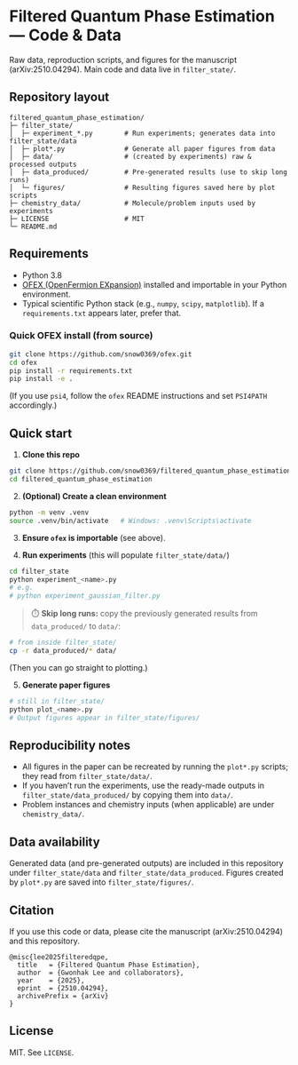 # Filtered Quantum Phase Estimation — Code & Data

Raw data, reproduction scripts, and figures for the manuscript (arXiv:2510.04294).
Main code and data live in `filter_state/`.

## Repository layout
```
filtered_quantum_phase_estimation/
├─ filter_state/
│  ├─ experiment_*.py        # Run experiments; generates data into filter_state/data
│  ├─ plot*.py               # Generate all paper figures from data
│  ├─ data/                  # (created by experiments) raw & processed outputs
│  ├─ data_produced/         # Pre-generated results (use to skip long runs)
│  └─ figures/               # Resulting figures saved here by plot scripts
├─ chemistry_data/           # Molecule/problem inputs used by experiments
├─ LICENSE                   # MIT
└─ README.md
```

## Requirements

- Python 3.8
- [OFEX (OpenFermion EXpansion)](https://github.com/snow0369/ofex) installed and importable in your Python environment.
- Typical scientific Python stack (e.g., `numpy`, `scipy`, `matplotlib`).
  If a `requirements.txt` appears later, prefer that.

### Quick OFEX install (from source)
```bash
git clone https://github.com/snow0369/ofex.git
cd ofex
pip install -r requirements.txt
pip install -e .
```
(If you use `psi4`, follow the `ofex` README instructions and set `PSI4PATH` accordingly.)

## Quick start

1. **Clone this repo**
```bash
git clone https://github.com/snow0369/filtered_quantum_phase_estimation.git
cd filtered_quantum_phase_estimation
```

2. **(Optional) Create a clean environment**
```bash
python -m venv .venv
source .venv/bin/activate   # Windows: .venv\Scripts\activate
```

3. **Ensure `ofex` is importable** (see above).

4. **Run experiments** (this will populate `filter_state/data/`)
```bash
cd filter_state
python experiment_<name>.py
# e.g.
# python experiment_gaussian_filter.py
```

> ⏱️ **Skip long runs:** copy the previously generated results from `data_produced/` to `data/`:
```bash
# from inside filter_state/
cp -r data_produced/* data/
```
(Then you can go straight to plotting.)

5. **Generate paper figures**
```bash
# still in filter_state/
python plot_<name>.py
# Output figures appear in filter_state/figures/
```

## Reproducibility notes

- All figures in the paper can be recreated by running the `plot*.py` scripts; they read from `filter_state/data/`.
- If you haven’t run the experiments, use the ready-made outputs in `filter_state/data_produced/` by copying them into `data/`.
- Problem instances and chemistry inputs (when applicable) are under `chemistry_data/`.

## Data availability

Generated data (and pre-generated outputs) are included in this repository under `filter_state/data` and `filter_state/data_produced`.
Figures created by `plot*.py` are saved into `filter_state/figures/`.

## Citation

If you use this code or data, please cite the manuscript (arXiv:2510.04294) and this repository.

```
@misc{lee2025filteredqpe,
  title   = {Filtered Quantum Phase Estimation},
  author  = {Gwonhak Lee and collaborators},
  year    = {2025},
  eprint  = {2510.04294},
  archivePrefix = {arXiv}
}
```

## License
MIT. See `LICENSE`.
